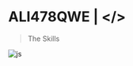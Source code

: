 # ALI478QWE | </> 

> The Skills


![js](https://img.icons8.com/?size=100&id=tGvHBPJaKqEd&format=png&color=000000)